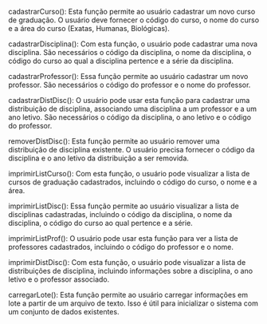 cadastrarCurso(): Esta função permite ao usuário cadastrar um novo curso de graduação. O usuário deve fornecer o código do curso, o nome do curso e a área do curso (Exatas, Humanas, Biológicas).

cadastrarDisciplina(): Com esta função, o usuário pode cadastrar uma nova disciplina. São necessários o código da disciplina, o nome da disciplina, o código do curso ao qual a disciplina pertence e a série da disciplina.

cadastrarProfessor(): Essa função permite ao usuário cadastrar um novo professor. São necessários o código do professor e o nome do professor.

cadastrarDistDisc(): O usuário pode usar esta função para cadastrar uma distribuição de disciplina, associando uma disciplina a um professor e a um ano letivo. São necessários o código da disciplina, o ano letivo e o código do professor.

removerDistDisc(): Esta função permite ao usuário remover uma distribuição de disciplina existente. O usuário precisa fornecer o código da disciplina e o ano letivo da distribuição a ser removida.

imprimirListCurso(): Com esta função, o usuário pode visualizar a lista de cursos de graduação cadastrados, incluindo o código do curso, o nome e a área.

imprimirListDisc(): Essa função permite ao usuário visualizar a lista de disciplinas cadastradas, incluindo o código da disciplina, o nome da disciplina, o código do curso ao qual pertence e a série.

imprimirListProf(): O usuário pode usar esta função para ver a lista de professores cadastrados, incluindo o código do professor e o nome.

imprimirDistDisc(): Com esta função, o usuário pode visualizar a lista de distribuições de disciplina, incluindo informações sobre a disciplina, o ano letivo e o professor associado.

carregarLote(): Esta função permite ao usuário carregar informações em lote a partir de um arquivo de texto. Isso é útil para inicializar o sistema com um conjunto de dados existentes.
